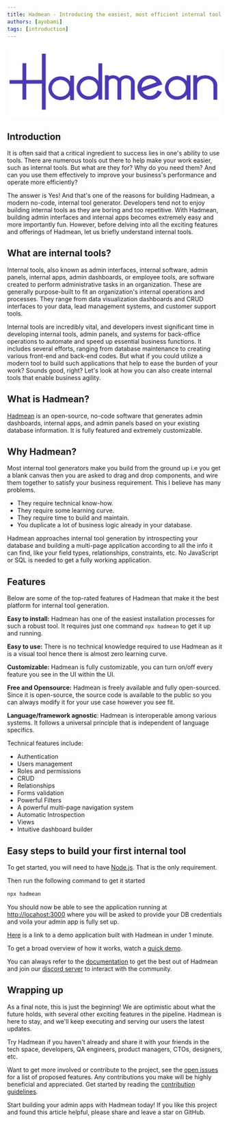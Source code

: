 ```yaml
---
title: Hadmean - Introducing the easiest, most efficient internal tool generator.
authors: [ayobami]
tags: [introduction]
---
```


![Banner](./banner.png)

## Introduction
It is often said that a critical ingredient to success lies in one's ability to use tools. There are numerous tools out there to help make your work easier, such as internal tools. But what are they for? Why do you need them? And can you use them effectively to improve your business's performance and operate more efficiently?
<!--truncate-->

The answer is Yes! And that's one of the reasons for building Hadmean, a modern no-code, internal tool generator. Developers tend not to enjoy building internal tools as they are boring and too repetitive. With Hadmean, building admin interfaces and internal apps becomes extremely easy and more importantly fun. However, before delving into all the exciting features and offerings of Hadmean, let us briefly understand internal tools.

## What are internal tools?
Internal tools, also known as admin interfaces, internal software, admin panels, internal apps, admin dashboards, or employee tools, are software created to perform administrative tasks in an organization. These are generally purpose-built to fit an organization's internal operations and processes. They range from data visualization dashboards and CRUD interfaces to your data, lead management systems, and customer support tools.

Internal tools are incredibly vital, and developers invest significant time in developing internal tools, admin panels, and systems for back-office operations to automate and speed up essential business functions. It includes several efforts, ranging from database maintenance to creating various front-end and back-end codes. But what if you could utilize a modern tool to build such applications that help to ease the burden of your work? Sounds good, right? Let's look at how you can also create internal tools that enable business agility.
## What is Hadmean?
[Hadmean](https://github.com/hadmean/hadmean) is an open-source, no-code software that generates admin dashboards, internal apps, and admin panels based on your existing database information. It is fully featured and extremely customizable.

## Why Hadmean?
Most internal tool generators make you build from the ground up i.e you get a blank canvas then you are asked to drag and drop components, and wire them together to satisfy your business requirement. This I believe has many problems.
- They require technical know-how.
- They require some learning curve.
- They require time to build and maintain.
- You duplicate a lot of business logic already in your database.

Hadmean approaches internal tool generation by introspecting your database and building a multi-page application according to all the info it can find, like your field types, relationships, constraints, etc. No JavaScript or SQL is needed to get a fully working application.

## Features
Below are some of the top-rated features of Hadmean that make it the best platform for internal tool generation.

**Easy to install:** Hadmean has one of the easiest installation processes for such a robust tool. It requires just one command `npx hadmean` to get it up and running.

**Easy to use:** There is no technical knowledge required to use Hadmean as it is a visual tool hence there is almost zero learning curve.

**Customizable:** Hadmean is fully customizable, you can turn on/off every feature you see in the UI within the UI.

**Free and Opensource:** Hadmean is freely available and fully open-sourced. Since it is open-source, the source code is available to the public so you can always modify it for your use case however you see fit.

**Language/framework agnostic**: Hadmean is interoperable among various systems. It follows a universal principle that is independent of language specifics.

Technical features include:
- Authentication
- Users management
- Roles and permissions
- CRUD
- Relationships
- Forms validation
- Powerful Filters
- A powerful multi-page navigation system
- Automatic Introspection
- Views
- Intuitive dashboard builder

## Easy steps to build your first internal tool
To get started, you will need to have [Node.js](https://nodejs.org/en/download/). That is the only requirement.

Then run the following command to get it started

```bash
npx hadmean
```
You should now be able to see the application running at [http://locahost:3000](http://locahost:3000) where you will be asked to provide your DB credentials and voila your admin app is fully set up.

[Here](https://demo.hadmean.com) is a link to a demo application built with Hadmean in under 1 minute.

To get a broad overview of how it works, watch a [quick demo](https://github.com/hadmean/hadmean#quick-demo).

You can always refer to the [documentation](https://hadmean.com) to get the best out of Hadmean and join our [discord server](https://discord.gg/aV6DxwXhzN) to interact with the community.

## Wrapping up
As a final note, this is just the beginning! We are optimistic about what the future holds, with several other exciting features in the pipeline. Hadmean is here to stay, and we'll keep executing and serving our users the latest updates.

Try Hadmean if you haven't already and share it with your friends in the tech space, developers, QA engineers, product managers, CTOs, designers, etc.

Want to get more involved or contribute to the project, see the [open issues](https://github.com/hadmean/hadmean/issues) for a list of proposed features. Any contributions you make will be highly beneficial and appreciated. Get started by reading the [contribution guidelines](https://github.com/hadmean/hadmean/blob/master/docs/CONTRIBUTING.md).

Start building your admin apps with Hadmean today! If you like this project and found this article helpful, please share and leave a star on GitHub.